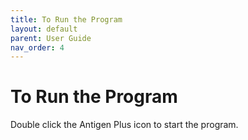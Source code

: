 ```yaml
---
title: To Run the Program
layout: default
parent: User Guide
nav_order: 4
---
```


# To Run the Program

Double click the Antigen Plus icon to start the program.
